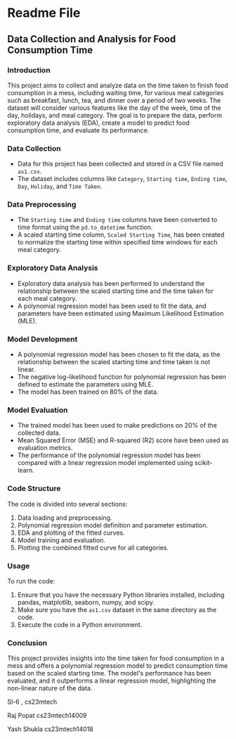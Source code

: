 # Readme File

## Data Collection and Analysis for Food Consumption Time

### Introduction
This project aims to collect and analyze data on the time taken to finish food consumption in a mess, including waiting time, for various meal categories such as breakfast, lunch, tea, and dinner over a period of two weeks. The dataset will consider various features like the day of the week, time of the day, holidays, and meal category. The goal is to prepare the data, perform exploratory data analysis (EDA), create a model to predict food consumption time, and evaluate its performance.

### Data Collection
- Data for this project has been collected and stored in a CSV file named `as1.csv`.
- The dataset includes columns like `Category`, `Starting time`, `Ending time`, `Day`, `Holiday`, and `Time Taken`.

### Data Preprocessing
- The `Starting time` and `Ending time` columns have been converted to time format using the `pd.to_datetime` function.
- A scaled starting time column, `Scaled Starting Time`, has been created to normalize the starting time within specified time windows for each meal category.

### Exploratory Data Analysis
- Exploratory data analysis has been performed to understand the relationship between the scaled starting time and the time taken for each meal category.
- A polynomial regression model has been used to fit the data, and parameters have been estimated using Maximum Likelihood Estimation (MLE).

### Model Development
- A polynomial regression model has been chosen to fit the data, as the relationship between the scaled starting time and time taken is not linear.
- The negative log-likelihood function for polynomial regression has been defined to estimate the parameters using MLE.
- The model has been trained on 80% of the data.

### Model Evaluation
- The trained model has been used to make predictions on 20% of the collected data.
- Mean Squared Error (MSE) and R-squared (R2) score have been used as evaluation metrics.
- The performance of the polynomial regression model has been compared with a linear regression model implemented using scikit-learn.

### Code Structure
The code is divided into several sections:
1. Data loading and preprocessing.
2. Polynomial regression model definition and parameter estimation.
3. EDA and plotting of the fitted curves.
4. Model training and evaluation.
5. Plotting the combined fitted curve for all categories.

### Usage
To run the code:
1. Ensure that you have the necessary Python libraries installed, including pandas, matplotlib, seaborn, numpy, and scipy.
2. Make sure you have the `as1.csv` dataset in the same directory as the code.
3. Execute the code in a Python environment.

### Conclusion
This project provides insights into the time taken for food consumption in a mess and offers a polynomial regression model to predict consumption time based on the scaled starting time. The model's performance has been evaluated, and it outperforms a linear regression model, highlighting the non-linear nature of the data.

Sl-6 , cs23mtech

Raj Popat cs23mtech14009

Yash Shukla cs23mtech14018



